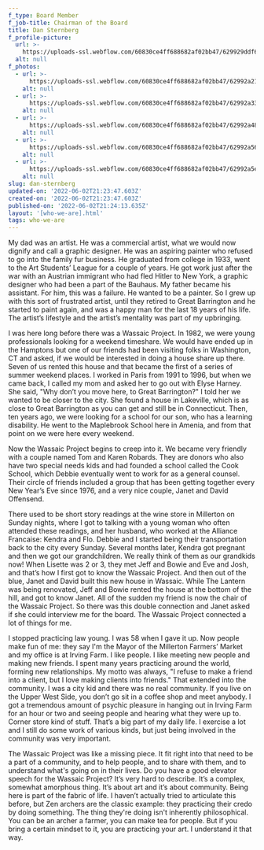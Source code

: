 ```yaml
---
f_type: Board Member
f_job-title: Chairman of the Board
title: Dan Sternberg
f_profile-picture:
  url: >-
    https://uploads-ssl.webflow.com/60830ce4ff688682af02bb47/629929ddf6cea0775530cfad_wassaic-project-board-dan-sternberg-2017-08-15-14-52-23.jpg
  alt: null
f_photos:
  - url: >-
      https://uploads-ssl.webflow.com/60830ce4ff688682af02bb47/62992a211c36465060dfecfe_wassaic-project-board-dan-sternberg-2017-08-15-14-38-35.jpg
    alt: null
  - url: >-
      https://uploads-ssl.webflow.com/60830ce4ff688682af02bb47/62992a3390139aea10d79337_wassaic-project-board-dan-sternberg-2017-08-15-14-01-33.jpg
    alt: null
  - url: >-
      https://uploads-ssl.webflow.com/60830ce4ff688682af02bb47/62992a48e361d23978ffc300_wassaic-project-board-dan-sternberg-2017-08-15-14-02-13.jpg
    alt: null
  - url: >-
      https://uploads-ssl.webflow.com/60830ce4ff688682af02bb47/62992a563afabe45302d0cc0_wassaic-project-board-dan-sternberg-2017-08-15-14-08-15.jpg
    alt: null
  - url: >-
      https://uploads-ssl.webflow.com/60830ce4ff688682af02bb47/62992a5ea1977732991ec677_wassaic-project-board-dan-sternberg-2017-08-15-14-10-50.jpg
    alt: null
slug: dan-sternberg
updated-on: '2022-06-02T21:23:47.603Z'
created-on: '2022-06-02T21:23:47.603Z'
published-on: '2022-06-02T21:24:13.635Z'
layout: '[who-we-are].html'
tags: who-we-are
---
```


My dad was an artist. He was a commercial artist, what we would now dignify and call a graphic designer. He was an aspiring painter who refused to go into the family fur business. He graduated from college in 1933, went to the Art Students’ League for a couple of years. He got work just after the war with an Austrian immigrant who had fled Hitler to New York, a graphic designer who had been a part of the Bauhaus. My father became his assistant. For him, this was a failure. He wanted to be a painter. So I grew up with this sort of frustrated artist, until they retired to Great Barrington and he started to paint again, and was a happy man for the last 18 years of his life. The artist’s lifestyle and the artist’s mentality was part of my upbringing.

I was here long before there was a Wassaic Project. In 1982, we were young professionals looking for a weekend timeshare. We would have ended up in the Hamptons but one of our friends had been visiting folks in Washington, CT and asked, if we would be interested in doing a house share up there. Seven of us rented this house and that became the first of a series of summer weekend places. I worked in Paris from 1991 to 1996, but when we came back, I called my mom and asked her to go out with Elyse Harney. She said, "Why don’t you move here, to Great Barrington?" I told her we wanted to be closer to the city. She found a house in Lakeville, which is as close to Great Barrington as you can get and still be in Connecticut. Then, ten years ago, we were looking for a school for our son, who has a learning disability. He went to the Maplebrook School here in Amenia, and from that point on we were here every weekend.

Now the Wassaic Project begins to creep into it. We became very friendly with a couple named Tom and Karen Robards. They are donors who also have two special needs kids and had founded a school called the Cook School, which Debbie eventually went to work for as a general counsel. Their circle of friends included a group that has been getting together every New Year’s Eve since 1976, and a very nice couple, Janet and David Offensend.

There used to be short story readings at the wine store in Millerton on Sunday nights, where I got to talking with a young woman who often attended these readings, and her husband, who worked at the Alliance Francaise: Kendra and Flo. Debbie and I started being their transportation back to the city every Sunday. Several months later, Kendra got pregnant and then we got our grandchildren. We really think of them as our grandkids now! When Lisette was 2 or 3, they met Jeff and Bowie and Eve and Josh, and that’s how I first got to know the Wassaic Project. And then out of the blue, Janet and David built this new house in Wassaic. While The Lantern was being renovated, Jeff and Bowie rented the house at the bottom of the hill, and got to know Janet. All of the sudden my friend is now the chair of the Wassaic Project. So there was this double connection and Janet asked if she could interview me for the board. The Wassaic Project connected a lot of things for me.

I stopped practicing law young. I was 58 when I gave it up. Now people make fun of me: they say I'm the Mayor of the Millerton Farmers’ Market and my office is at Irving Farm. I like people. I like meeting new people and making new friends. I spent many years practicing around the world, forming new relationships. My motto was always, "I refuse to make a friend into a client, but I love making clients into friends." That extended into the community. I was a city kid and there was no real community. If you live on the Upper West Side, you don’t go sit in a coffee shop and meet anybody. I got a tremendous amount of psychic pleasure in hanging out in Irving Farm for an hour or two and seeing people and hearing what they were up to. Corner store kind of stuff. That’s a big part of my daily life. I exercise a lot and I still do some work of various kinds, but just being involved in the community was very important.

The Wassaic Project was like a missing piece. It fit right into that need to be a part of a community, and to help people, and to share with them, and to understand what's going on in their lives. Do you have a good elevator speech for the Wassaic Project? It’s very hard to describe. It’s a complex, somewhat amorphous thing. It’s about art and it’s about community. Being here is part of the fabric of life. I haven’t actually tried to articulate this before, but Zen archers are the classic example: they practicing their credo by doing something. The thing they're doing isn't inherently philosophical. You can be an archer a farmer, you can make tea for people. But if you bring a certain mindset to it, you are practicing your art. I understand it that way.
